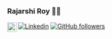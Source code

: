 ### Rajarshi Roy 🍺🍻

[![Linkedin](https://img.shields.io/badge/-LinkedIn-222222?style=flat-square&logo=Linkedin&logoColor=white&link=https://www.linkedin.com/in/engincan-veske-b4a75b145/)](https://www.linkedin.com/in/rajarshi-roy-0ab429133/)
[![GitHub followers](https://img.shields.io/github/followers/Royincog.svg?style=social&label=Follow&maxAge=2592000)](https://github.com/Royincog?tab=followers)
<a href="https://www.instagram.com/the_berserkk/">
  <img align="left" width="22px" src="https://cdn.jsdelivr.net/npm/simple-icons@v3/icons/instagram.svg" />
  </a>


